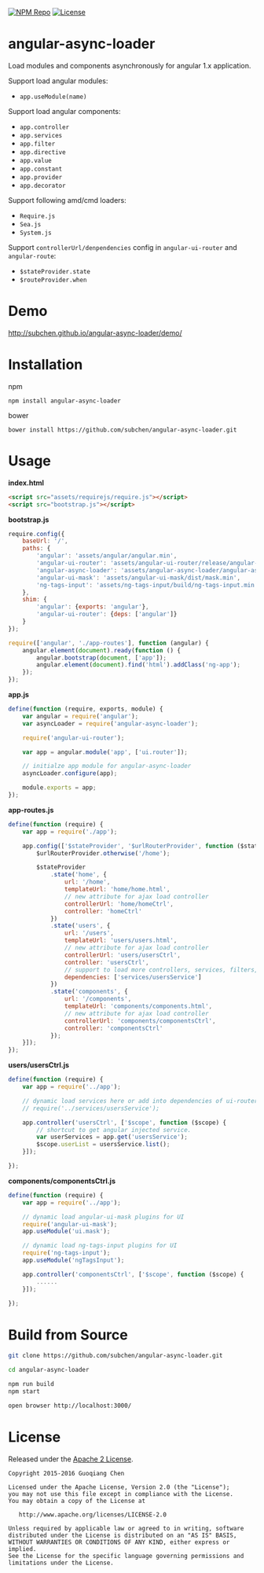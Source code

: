 [![NPM Repo](https://img.shields.io/npm/v/angular-async-loader.svg)](https://www.npmjs.com/package/angular-async-loader)
[![License](http://img.shields.io/badge/License-Apache_2-red.svg?style=flat)](http://www.apache.org/licenses/LICENSE-2.0)

# angular-async-loader

Load modules and components asynchronously for angular 1.x application.

Support load angular modules:
* `app.useModule(name)`

Support load angular components:

* `app.controller`
* `app.services`
* `app.filter`
* `app.directive`
* `app.value`
* `app.constant`
* `app.provider`
* `app.decorator`

Support following amd/cmd loaders:

* `Require.js`
* `Sea.js`
* `System.js`

Support `controllerUrl/denpendencies` config in `angular-ui-router` and `angular-route`:

* `$stateProvider.state`
* `$routeProvider.when`

# Demo

http://subchen.github.io/angular-async-loader/demo/

# Installation

npm

```shell
npm install angular-async-loader
```

bower

```shell
bower install https://github.com/subchen/angular-async-loader.git
```

# Usage

**index.html**

```html
<script src="assets/requirejs/require.js"></script>
<script src="bootstrap.js"></script>
```

**bootstrap.js**

```js
require.config({
    baseUrl: '/',
    paths: {
        'angular': 'assets/angular/angular.min',
        'angular-ui-router': 'assets/angular-ui-router/release/angular-ui-router.min',
        'angular-async-loader': 'assets/angular-async-loader/angular-async-loader.min',
        'angular-ui-mask': 'assets/angular-ui-mask/dist/mask.min',
        'ng-tags-input': 'assets/ng-tags-input/build/ng-tags-input.min'
    },
    shim: {
        'angular': {exports: 'angular'},
        'angular-ui-router': {deps: ['angular']}
    }
});

require(['angular', './app-routes'], function (angular) {
    angular.element(document).ready(function () {
        angular.bootstrap(document, ['app']);
        angular.element(document).find('html').addClass('ng-app');
    });
});
```

**app.js**

```js
define(function (require, exports, module) {
    var angular = require('angular');
    var asyncLoader = require('angular-async-loader');

    require('angular-ui-router');

    var app = angular.module('app', ['ui.router']);

    // initialze app module for angular-async-loader
    asyncLoader.configure(app);

    module.exports = app;
});
```

**app-routes.js**

```js
define(function (require) {
    var app = require('./app');

    app.config(['$stateProvider', '$urlRouterProvider', function ($stateProvider, $urlRouterProvider) {
        $urlRouterProvider.otherwise('/home');

        $stateProvider
            .state('home', {
                url: '/home',
                templateUrl: 'home/home.html',
                // new attribute for ajax load controller
                controllerUrl: 'home/homeCtrl',
                controller: 'homeCtrl'
            })
            .state('users', {
                url: '/users',
                templateUrl: 'users/users.html',
                // new attribute for ajax load controller
                controllerUrl: 'users/usersCtrl',
                controller: 'usersCtrl',
                // support to load more controllers, services, filters, ...
                dependencies: ['services/usersService']
            })
            .state('components', {
                url: '/components',
                templateUrl: 'components/components.html',
                // new attribute for ajax load controller
                controllerUrl: 'components/componentsCtrl',
                controller: 'componentsCtrl'
            });
    }]);
});
```

**users/usersCtrl.js**

```js
define(function (require) {
    var app = require('../app');

    // dynamic load services here or add into dependencies of ui-router state config
    // require('../services/usersService');

    app.controller('usersCtrl', ['$scope', function ($scope) {
        // shortcut to get angular injected service.
        var userServices = app.get('usersService');
        $scope.userList = usersService.list();
    }]);

});
```

**components/componentsCtrl.js**

```js
define(function (require) {
    var app = require('../app');

    // dynamic load angular-ui-mask plugins for UI
    require('angular-ui-mask');
    app.useModule('ui.mask');

    // dynamic load ng-tags-input plugins for UI
    require('ng-tags-input');
    app.useModule('ngTagsInput');

    app.controller('componentsCtrl', ['$scope', function ($scope) {
        ......
    }]);

});
```


# Build from Source

```bash
git clone https://github.com/subchen/angular-async-loader.git

cd angular-async-loader

npm run build
npm start

open browser http://localhost:3000/
```

# License

Released under the [Apache 2 License](http://www.apache.org/licenses/LICENSE-2.0).

```
Copyright 2015-2016 Guoqiang Chen

Licensed under the Apache License, Version 2.0 (the "License");
you may not use this file except in compliance with the License.
You may obtain a copy of the License at

   http://www.apache.org/licenses/LICENSE-2.0

Unless required by applicable law or agreed to in writing, software
distributed under the License is distributed on an "AS IS" BASIS,
WITHOUT WARRANTIES OR CONDITIONS OF ANY KIND, either express or implied.
See the License for the specific language governing permissions and
limitations under the License.
```
